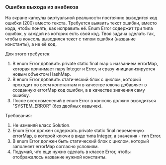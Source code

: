 
### Ошибка выхода из анабиоза

На экране капсулы виртуальной реальности постоянно выводится код ошибки (200) вместо текста.
Требуется выявить текст ошибки, вместо кода, чтобы понять, как исправить её.
Enum Error содержит три типа ошибок, у каждой из которих есть свой код.
Твоя задача сделать так, чтобы в консоль выводился текст с типом ошибки (название константы), а не её код.

Для этого требуется:
1. В enum Error добавить private static final map с названием errorMap, которая принимает пару Integer и Error, и сразу инициализируется новым объектом HashMap.
2. В enum Error добавить статический блок с циклом, который проходит по всем константам и в качестве ключа добавляет в созданную errorMap код ошибки, а в качестве значения саму ошибку.
3. После всех изменений в enum Error в консоль должно выводиться &quot;SYSTEM_ERROR&quot; (без двойных кавычек).


Требования:
1.	Не изменяй класс Solution.
2.	Enum Error должен содержать private static final переменную errorMap, в которой ключи в виде типа Integer, а значения - тип Error.
3.	В enum Error должен быть статический блок с циклом, который заполняет errorMap согласно условиям.
4.	Подумай, что еще нужно сделать в классе Error, чтобы отображалось название нужной константы.


